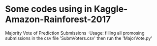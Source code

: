  # Some codes using in Kaggle-Amazon-Rainforest-2017

Majority Vote of Prediction Submissions
-Usage: filling all promosing submissions in the csv file 'SubmVoters.csv' then run the 'MajorVote.py'
